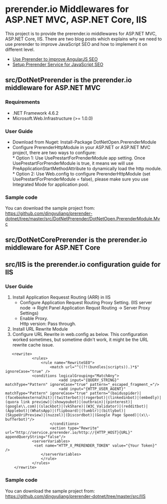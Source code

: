 # prerender.io Middlewares for ASP.NET MVC, ASP.NET Core, IIS
This project is to provide the prerender.io middlewares for ASP.NET MVC, ASP.NET Core, IIS. 
There are two blog posts which explains why we need to use prerender to improve JavaScript SEO and how to implement it on different level.
* [Use Prerender to improve AngularJS SEO](http://netopensource.com/use-prerender-improve-angularjs-seo/)
* [Setup Prerender Service for JavaScript SEO](http://netopensource.com/setup-prerender-service-javascript-seo/)

## src/DotNetPrerender is the prerender.io middleware for ASP.NET MVC

### Requirements
* .NET Framework 4.6.2
* Microsoft.Web.Infrastructure (>= 1.0.0)

### User Guide
* Download from Nuget: Install-Package DotNetOpen.PrerenderModule   
* Configure PrerenderHttpModule in your ASP.NET or ASP.NET MVC project, there are two ways to configure:   
      * Option 1: Use UsePrestartForPrenderModule app setting. Once UsePrestartForPrenderModule is true, it means we will use PreApplicationStartMethodAttribute to dynamically load the http module.
      * Option 2: Use Web.config to configure PrerenderHttpModule (set UsePrestartForPrenderModule = false), please make sure you use Integrated Mode for application pool.

### Sample code
You can download the sample project from: https://github.com/dingyuliang/prerender-dotnet/tree/master/src/DotNetPrerender/DotNetOpen.PrerenderModule.Mvc

## src/DotNetCorePrerender is the prerender.io middleware for ASP.NET Core
## src/IIS is the prerender.io configuration guide for IIS

### User Guide

1. Install Application Requesst Routing (ARR) in IIS
   * Configure Application Request Routing Proxy Setting. (IIS server node -> Right Panel Application Requst Routing -> Server Proxy Settings)
   * Enable Proxy.  
      Http version: Pass through.
2. Install URL Rewrite Module 
3. Configure URL Rewrite in web.config as below. 
   This configuration worked sometimes, but sometime didn't work, it might be the URL rewrite cache issue. 
   
```
   <rewrite>
            <rules>
                <rule name="RewriteSEO">
                    <match url="^((?!(bundles|scripts)).)*$" ignoreCase="true" />
			<conditions logicalGrouping="MatchAny">  
                        <add input="{QUERY_STRING}" matchType="Pattern" ignoreCase="true" pattern="_escaped_fragment_="/>
                        <add input="{HTTP_USER_AGENT}" matchType="Pattern" ignoreCase="true" pattern="(baiduspider)|(facebookexternalhit)|(twitterbot)|(rogerbot)|(linkedinbot)|(embedly)|(quora link preview)|(showyoubot)|(outbrain)|(pinterest)|(google\\.com)|(slackbot)|(vkShare)|(W3C_Validator)|(redditbot)|(Applebot)|(WhatsApp)|(flipboard)|(tumblr)|(bitlybot)|(SkypeUriPreview)|(nuzzel)|(Discordbot)|(Google Page Speed)|(x\\-bufferbot)"/>
                    </conditions>
                    <action type="Rewrite" url="http://service.prerender.io/http://{HTTP_HOST}{URL}" appendQueryString="false"/>
		    <serverVariables>
			 <set name="HTTP_X_PRERENDER_TOKEN" value="{Your Token}" />
	            </serverVariables>
                </rule>
            </rules>
    </rewrite> 
```

### Sample code
You can download the sample project from: https://github.com/dingyuliang/prerender-dotnet/tree/master/src/IIS

